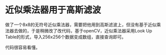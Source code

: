 # 近似乘法器用于高斯滤波

做了一个8x8的无符号近似乘法器，需要把他用到高斯滤波上，但没有基于近似乘法器去做的，于是稍微改了改代码，基于openCV，近似乘法器采用Look Up Table的形式，导入256x256个数据变成数组，直接查询即可。

代码很容易看懂。
